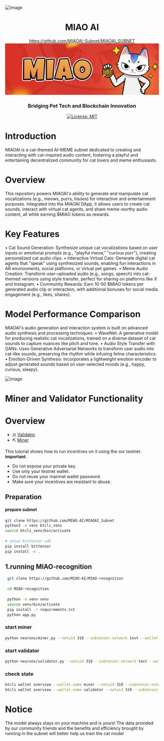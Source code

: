 ![image](https://github.com/user-attachments/assets/3ebb3ae2-a178-4241-b26a-e21180fd0662)
<div align="center">

# **MIAO AI** <!-- omit in toc -->
https://github.com/MIAOAI-Subnet/MIAOAI_SUBNET
![hero](./asset/offline.jpg)
### Bridging Pet Tech and Blockchain Innovation <!-- omit in toc -->


[![License: MIT](https://img.shields.io/badge/License-MIT-yellow.svg)](https://opensource.org/licenses/MIT)

</div>

#  Introduction

MIAOAI is a cat-themed AI-MEME subnet dedicated to creating and interacting with cat-inspired audio content, fostering a playful and entertaining decentralized community for cat lovers and meme enthusiasts.

# Overview
This repository powers MIAOAI's ability to generate and manipulate cat vocalizations (e.g., meows, purrs, hisses) for interactive and entertainment purposes. Integrated into the MIAOAI DApp, it allows users to create cat sounds, interact with virtual cat agents, and share meme-worthy audio content, all while earning $MIAO tokens as rewards.

# Key Features

•	Cat Sound Generation: Synthesize unique cat vocalizations based on user inputs or emotional prompts (e.g., "playful meow," "curious purr"), creating personalized cat audio clips.
•	Interactive Virtual Cats: Generate digital cat agents that "speak" using synthesized sounds, enabling fun interactions in AR environments, social platforms, or virtual pet games.
•	Meme Audio Creation: Transform user-uploaded audio (e.g., songs, speech) into cat-themed versions using style transfer, perfect for sharing on platforms like X and Instagram.
•	Community Rewards: Earn 10-50 $MIAO tokens per generated audio clip or interaction, with additional bonuses for social media engagement (e.g., likes, shares).

# Model Performance Comparison

MIAOAI's audio generation and interaction system is built on advanced audio synthesis and processing techniques:
•	WaveNet: A generative model for producing realistic cat vocalizations, trained on a diverse dataset of cat sounds to capture nuances like pitch and tone.
•	Audio Style Transfer with GANs: Uses Generative Adversarial Networks to transform user audio into cat-like sounds, preserving the rhythm while infusing feline characteristics.
•	Emotion-Driven Synthesis: Incorporates a lightweight emotion encoder to adjust generated sounds based on user-selected moods (e.g., happy, curious, sleepy).

<img width="416" alt="image" src="https://github.com/user-attachments/assets/a25d4cc0-bbca-4f74-b587-852a706e800e">

# Miner and Validator Functionality

# Overview
- ⚖️ [Validator](./docs/validator.md)
- ⛏️ [Miner](./docs/miner.md)

This tutorial shows how to  run incentives on it using the our testnet.
**important**.
- Do not expose your private key.
- Use only your testnet wallet.
- Do not reuse your mainnet wallet password.
- Make sure your incentives are resistant to abuse.

## Preparation
#### prepare subnet
```bash
git clone https://github.com/MIAO-AI/MIAOAI_Subnet
python3 -m venv btcli_venv
source btcli_venv/bin/activate

# setuo bittensor sdk
pip install bittensor
pip install -e .
```
##  1.running MIAO-recognition
```bash
 git clone https://github.com/MIAO-AI/MIAO-recognition

 cd MIAO-recognition

 python -m venv venv
 source venv/bin/activate
 pip install -r requirements.txt
 python app.py 
```

### start miner
```bash
python neurons/miner.py --netuid 319 --subtensor.network test --wallet.name miner --wallet.hotkey miner --logging.debug
```

### start validator
```bash
python neurons/validator.py --netuid 319 --subtensor.network test --wallet.name validator1 --wallet.hotkey validator1 --logging.debug 
```
### check state
```bash
btcli wallet overview --wallet.name miner --netuid 319 --subtensor.network test
btcli wallet overview --wallet.name validator --netuid 319 --subtensor.network test
```

# Notice
The model always stays on your machine and is yours!
The data provided by our community friends and the benefits and efficiency brought by running in the subnet will better help us train the cat model

